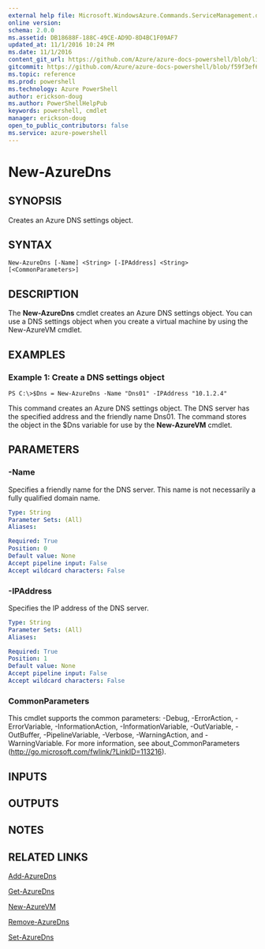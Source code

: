 ```yaml
---
external help file: Microsoft.WindowsAzure.Commands.ServiceManagement.dll-Help.xml
online version: 
schema: 2.0.0
ms.assetid: DB18688F-188C-49CE-AD9D-8D4BC1F09AF7
updated_at: 11/1/2016 10:24 PM
ms.date: 11/1/2016
content_git_url: https://github.com/Azure/azure-docs-powershell/blob/live/azureps-cmdlets-docs/ServiceManagement/Azure.Service/v0.9.8/New-AzureDns.md
gitcommit: https://github.com/Azure/azure-docs-powershell/blob/f59f3ef60bc592383812213e69fd77ba950759ed/azureps-cmdlets-docs/ServiceManagement/Azure.Service/v0.9.8/New-AzureDns.md
ms.topic: reference
ms.prod: powershell
ms.technology: Azure PowerShell
author: erickson-doug
ms.author: PowerShellHelpPub
keywords: powershell, cmdlet
manager: erickson-doug
open_to_public_contributors: false
ms.service: azure-powershell
---
```


# New-AzureDns

## SYNOPSIS
Creates an Azure DNS settings object.

## SYNTAX

```
New-AzureDns [-Name] <String> [-IPAddress] <String> [<CommonParameters>]
```

## DESCRIPTION
The **New-AzureDns** cmdlet creates an Azure DNS settings object.
You can use a DNS settings object when you create a virtual machine by using the New-AzureVM cmdlet.

## EXAMPLES

### Example 1: Create a DNS settings object
```
PS C:\>$Dns = New-AzureDns -Name "Dns01" -IPAddress "10.1.2.4"
```

This command creates an Azure DNS settings object.
The DNS server has the specified address and the friendly name Dns01.
The command stores the object in the $Dns variable for use by the **New-AzureVM** cmdlet.

## PARAMETERS

### -Name
Specifies a friendly name for the DNS server.
This name is not necessarily a fully qualified domain name.

```yaml
Type: String
Parameter Sets: (All)
Aliases: 

Required: True
Position: 0
Default value: None
Accept pipeline input: False
Accept wildcard characters: False
```

### -IPAddress
Specifies the IP address of the DNS server.

```yaml
Type: String
Parameter Sets: (All)
Aliases: 

Required: True
Position: 1
Default value: None
Accept pipeline input: False
Accept wildcard characters: False
```

### CommonParameters
This cmdlet supports the common parameters: -Debug, -ErrorAction, -ErrorVariable, -InformationAction, -InformationVariable, -OutVariable, -OutBuffer, -PipelineVariable, -Verbose, -WarningAction, and -WarningVariable. For more information, see about_CommonParameters (http://go.microsoft.com/fwlink/?LinkID=113216).

## INPUTS

## OUTPUTS

## NOTES

## RELATED LINKS

[Add-AzureDns](xref:ServiceManagement/Azure.Service/v0.9.8/Add-AzureDns.md)

[Get-AzureDns](xref:ServiceManagement/Azure.Service/v0.9.8/Get-AzureDns.md)

[New-AzureVM](xref:ServiceManagement/Azure.Service/v0.9.8/New-AzureVM.md)

[Remove-AzureDns](xref:ServiceManagement/Azure.Service/v0.9.8/Remove-AzureDns.md)

[Set-AzureDns](xref:ServiceManagement/Azure.Service/v0.9.8/Set-AzureDns.md)


